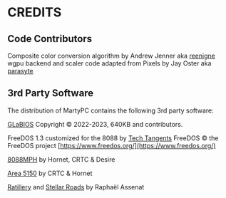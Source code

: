

# CREDITS

## Code Contributors

Composite color conversion algorithm by Andrew Jenner aka [reenigne](https://www.reenigne.org/blog/)
wgpu backend and scaler code adapted from Pixels by Jay Oster aka [parasyte](https://github.com/parasyte/)

## 3rd Party Software

The distribution of MartyPC contains the following 3rd party software:

[GLaBIOS](https://github.com/640-KB/GLaBIOS/) Copyright © 2022-2023, 640KB and contributors.

FreeDOS 1.3 customized for the 8088 by [Tech Tangents](https://www.youtube.com/watch?v=EOVLlMQs9f8)
FreeDOS © the FreeDOS project [https://www.freedos.org/](https://www.freedos.org/)

[8088MPH](https://www.pouet.net/prod.php?which=65371) by Hornet, CRTC & Desire 

[Area 5150](https://www.pouet.net/prod.php?which=91938) by CRTC & Hornet

[Ratillery](https://raphnet.itch.io/ratillery) and [Stellar Roads](https://raphnet.itch.io/stellar-roads) by Raphaël Assenat
